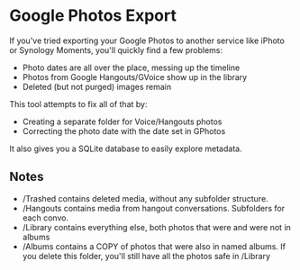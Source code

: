 # Google Photos Export
If you've tried exporting your Google Photos to another service like iPhoto or Synology Moments, you'll quickly find a few problems:
- Photo dates are all over the place, messing up the timeline
- Photos from Google Hangouts/GVoice show up in the library
- Deleted (but not purged) images remain


This tool attempts to fix all of that by:
- Creating a separate folder for Voice/Hangouts photos
- Correcting the photo date with the date set in GPhotos

It also gives you a SQLite database to easily explore metadata.

## Notes
- /Trashed contains deleted media, without any subfolder structure.
- /Hangouts contains media from hangout conversations. Subfolders for each convo.
- /Library contains everything else, both photos that were and were not in albums
- /Albums contains a COPY of photos that were also in named albums. If you delete this folder, you'll still have all the photos safe in /Library